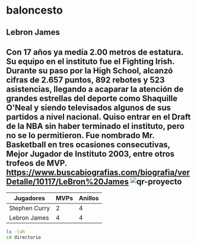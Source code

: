 # baloncesto
## Lebron James
Con 17 años ya medía 2.00 metros de estatura. Su equipo en el instituto fue el Fighting Irish. Durante su paso por la High School, alcanzó cifras de 2.657 puntos, 892 rebotes y 523 asistencias, llegando a acaparar la atención de grandes estrellas del deporte como Shaquille O'Neal y siendo televisados algunos de sus partidos a **nivel nacional**.
Quiso entrar en el Draft de la NBA sin haber terminado el instituto, pero no se lo permitieron. Fue nombrado Mr. Basketball en tres ocasiones consecutivas, Mejor Jugador de Instituto 2003, entre otros trofeos de MVP.
https://www.buscabiografias.com/biografia/verDetalle/10117/LeBron%20James
![qr-proyecto](https://github.com/Maauuri/Redes/assets/156670629/b7df992b-80fc-47cb-b950-70da0f406a83)
---
| Jugadores | MVPs | Anillos |
|--|--|--|
| Stephen Curry |  2| 4 |
| Lebron James |4  | 4 |
```bash
ls -lah
cd directorio
```
